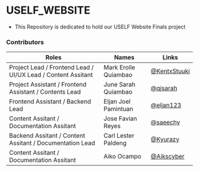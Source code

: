 # USELF_WEBSITE
- This Repository is dedicated to hold our USELF Website Finals project

### Contributors

| Roles | Names | Links | 
|---|---|---|
| Project Lead / Frontend Lead / UI/UX Lead / Content Assitant | Mark Erolle Quiambao | [@KentxStuuki](https://github.com/KentxStuuki)| 
| Project Assistant / Frontend Assistant / Contents Lead | June Sarah Quiambao | [@qjsarah](https://github.com/qjsarah)|
| Frontend Assistant / Backend Lead  | Eljan Joel Pamintuan | [@eljan123](https://github.com/eljan123)|
| Content Assitant / Documentation Assitant | Jose Favian Reyes | [@saeechy](https://github.com/saeechy)|
| Backend Assitant / Content Assitant / Documentation Lead | Carl Lester Paldeng | [@Kyurazy](https://github.com/Kyurazy)|
| Content Assitant / Documentation Assitant | Aiko Ocampo | [@Aikscyber](https://github.com/Aikscyber)|
